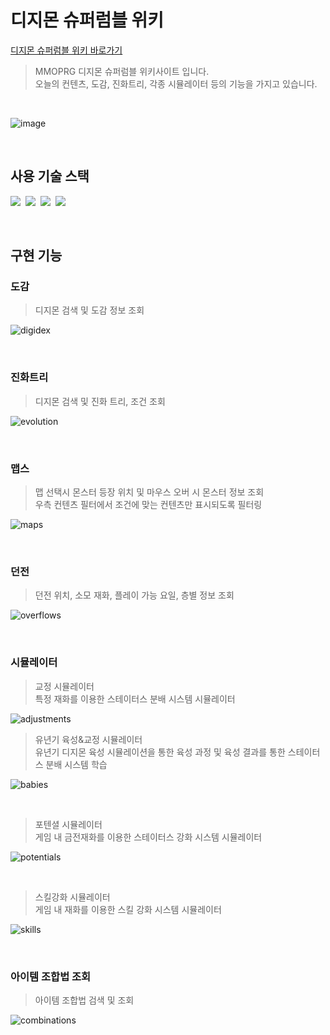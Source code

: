 # 디지몬 슈퍼럼블 위키

<a href="https://dsr-wiki.netlify.app/" target="_blank">디지몬 슈퍼럼블 위키 바로가기</a>
> MMOPRG 디지몬 슈퍼럼블 위키사이트 입니다.<br>
> 오늘의 컨텐츠, 도감, 진화트리, 각종 시뮬레이터 등의 기능을 가지고 있습니다.
<br>

![image](https://github.com/Junyeong0218/dsr_wiki/assets/94529254/ffb4af6f-97a4-4a3a-9539-defc241f9046)

<br>

## 사용 기술 스택
<p>
  <img src="https://img.shields.io/badge/HTML-e34f26?style=flat-square&logo=HTML5&logoColor=white">&nbsp;
  <img src="https://img.shields.io/badge/Javascript-f7df1e?style=flat-square&logo=Javascript&logoColor=black">&nbsp;
  <img src="https://img.shields.io/badge/CSS-1572b6?style=flat-square&logo=css3&logoColor=white">&nbsp;
  <img src="https://img.shields.io/badge/React-1f305f?style=flat-square&logo=React&logoColor=white">&nbsp;
</p>

<br>

## 구현 기능
### 도감
> 디지몬 검색 및 도감 정보 조회

![digidex](https://github.com/Junyeong0218/dsr_wiki/assets/94529254/7aa34e9c-2727-451b-9628-e769880e3e86)

<br>

### 진화트리
> 디지몬 검색 및 진화 트리, 조건 조회

![evolution](https://github.com/Junyeong0218/dsr_wiki/assets/94529254/90198b2c-6f53-4dfa-b920-258edaf54adf)

<br>

### 맵스
> 맵 선택시 몬스터 등장 위치 및 마우스 오버 시 몬스터 정보 조회<br>
> 우측 컨텐츠 필터에서 조건에 맞는 컨텐츠만 표시되도록 필터링

![maps](https://github.com/Junyeong0218/dsr_wiki/assets/94529254/c1779f03-1227-4946-b71e-92acdd7a5a48)

<br>

### 던전
> 던전 위치, 소모 재화, 플레이 가능 요일, 층별 정보 조회

![overflows](https://github.com/Junyeong0218/dsr_wiki/assets/94529254/70d8fc61-f098-4d6b-8dac-4b7466a08874)

<br>

### 시뮬레이터
> 교정 시뮬레이터<br>
> 특정 재화를 이용한 스테이터스 분배 시스템 시뮬레이터

![adjustments](https://github.com/Junyeong0218/dsr_wiki/assets/94529254/5bb823fa-7d86-42b0-b46a-e8b9dd9d0cfa)

> 유년기 육성&교정 시뮬레이터<br>
> 유년기 디지몬 육성 시뮬레이션을 통한 육성 과정 및 육성 결과를 통한 스테이터스 분배 시스템 학습

![babies](https://github.com/Junyeong0218/dsr_wiki/assets/94529254/43708bee-7024-47de-b836-974a5e54aed3)

<br>

> 포텐셜 시뮬레이터<br>
> 게임 내 금전재화를 이용한 스테이터스 강화 시스템 시뮬레이터

![potentials](https://github.com/Junyeong0218/dsr_wiki/assets/94529254/3719515c-250c-42f3-926b-c3b53c2ccf84)

<br>

> 스킬강화 시뮬레이터<br>
> 게임 내 재화를 이용한 스킬 강화 시스템 시뮬레이터

![skills](https://github.com/Junyeong0218/dsr_wiki/assets/94529254/6c0ff284-1640-4dd2-8fce-24e139514075)

<br>

### 아이템 조합법 조회
> 아이템 조합법 검색 및 조회

![combinations](https://github.com/Junyeong0218/dsr_wiki/assets/94529254/2e897dd1-5e68-402d-a332-5e8e5bc3a314)
